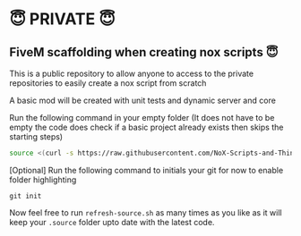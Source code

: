 # 😇 PRIVATE 😇

## FiveM scaffolding when creating nox scripts 😇


This is a public repository to allow anyone to access to the private repositories to easily create a nox script from scratch

A basic mod will be created with unit tests and dynamic server and core


Run the following command in your empty folder (It does not have to be empty the code does check if a basic project already exists then skips the starting steps)
```bash
source <(curl -s https://raw.githubusercontent.com/NoX-Scripts-and-Things/fivem-nox-public/master/scripts/setup-project-scaffolding.sh)
```

[Optional] Run the following command to initials your git for now to enable folder highlighting
```git
git init
```

Now feel free to run `refresh-source.sh` as many times as you like as it will keep your `.source` folder upto date with the latest
code.
